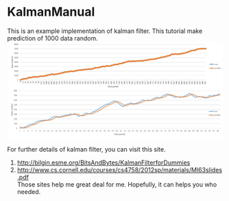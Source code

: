 # KalmanManual

This is an example implementation of kalman filter. This tutorial make prediction of 1000 data random. <br>
<img src="kalman.jpg" alt="kalman">

For further details of kalman filter, you can visit this site.
1. http://bilgin.esme.org/BitsAndBytes/KalmanFilterforDummies
2. http://www.cs.cornell.edu/courses/cs4758/2012sp/materials/MI63slides.pdf <br>
Those sites help me great deal for me. Hopefully, it can helps you who needed.

